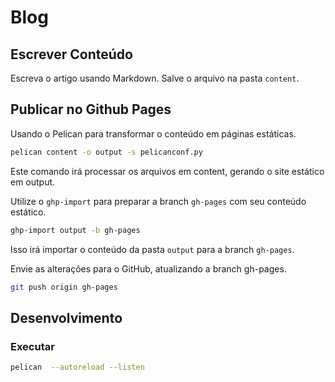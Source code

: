 # Blog

## Escrever Conteúdo

Escreva o artigo usando Markdown. Salve o arquivo na pasta `content`.

## Publicar no Github Pages

Usando o Pelican para transformar o conteúdo em páginas estáticas.

```bash
pelican content -o output -s pelicanconf.py
```

Este comando irá processar os arquivos em content, gerando o site estático em output.

Utilize o `ghp-import` para preparar a branch `gh-pages` com seu conteúdo estático.

```bash
ghp-import output -b gh-pages
```

Isso irá importar o conteúdo da pasta `output` para a branch `gh-pages`.

Envie as alterações para o GitHub, atualizando a branch gh-pages.

```bash
git push origin gh-pages
```

## Desenvolvimento 

### Executar
```bash
pelican  --autoreload --listen
```

